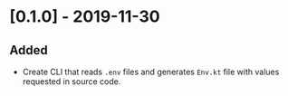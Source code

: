 # [0.1.0] - 2019-11-30

## Added
- Create CLI that reads `.env` files and generates `Env.kt` file with values requested in source code.